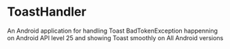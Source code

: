 # ToastHandler
An Android application for handling Toast BadTokenException happenning on Android API level 25 and showing Toast smoothly on All Android versions

